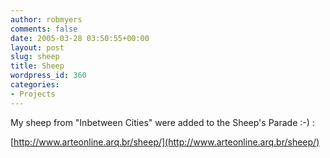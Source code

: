 ```yaml
---
author: robmyers
comments: false
date: 2005-03-28 03:50:55+00:00
layout: post
slug: sheep
title: Sheep
wordpress_id: 360
categories:
- Projects
---
```


My sheep from "Inbetween Cities" were added to the Sheep's Parade :-) :  
  
[http://www.arteonline.arq.br/sheep/](http://www.arteonline.arq.br/sheep/)

  


